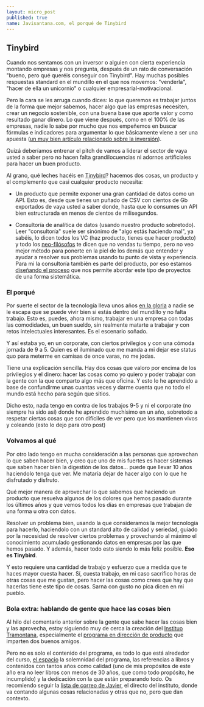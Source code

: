 ```yaml
---
layout: micro_post
published: true
name: Javisantana.com, el porqué de Tinybird
---
```


## Tinybird


Cuando nos sentamos con un inversor o alguien con cierta experiencia montando empresas y nos
pregunta, después de un rato de conversación "bueno, pero qué queréis conseguir con Tinybird". Hay
muchas posibles respuestas standard en el mundillo en el que nos movemos: "venderla", "hacer de ella un unicornio" o cualquier empresarial-motivacional.

Pero la cara se les arruga cuando dices: lo que queremos es trabajar juntos de la forma que mejor
sabemos, hacer algo que las empresas necesiten, crear un negocio sostenible, con una buena base que aporte valor y como resultado ganar dinero. Lo que viene después, como en el 100% de las empresas, nadie lo sabe por mucho que nos empeñemos en buscar fórmulas e indicadores para argumentar lo que básicamente viene a ser una apuesta ([un muy bien artículo relacionado sobre la inversión](https://www.collaborativefund.com/blog/the-psychology-of-money/)).

Quizá deberíamos entrenar el pitch de vamos a liderar el sector de vaya usted a saber pero no hacen falta grandilocuencias ni adornos artificiales para hacer un buen producto.

Al grano, qué leches hacéis en <a href="https://tinybird.co">Tinybird</a>? hacemos dos cosas, un producto y el complemento que casi cualquier producto necesita:

- Un producto que permite exponer una gran cantidad de datos como un API. Esto es, desde que
  tienes un puñado de CSV con cientos de Gb exportados de vaya usted a saber donde, hasta que lo consumes un API bien
  estructurada en menos de cientos de milisegundos.

- Consultoría de analítica de datos (usando nuestro producto sobretodo). Leer "consultoría" suele ser sinónimo de "algo estás haciendo mal",
  ya sabéis, lo dicen todos los VC (haz producto, tienes que hacer producto) y todo los
  [neo-filósofos](https://nav.al/category/wealth) te dicen que no vendas tu tiempo, pero no veo mejor método para ponerte en la piel
  de los demás que entender y ayudar a resolver sus problemas usando tu punto de vista y experiencia. Para mi la consultoría también es parte del producto, por eso estamos [diseñando el proceso](https://twitter.com/javisantana/status/1174013957377613825) que nos permite abordar este tipo de proyectos de una forma sistemática.


### El porqué

Por suerte el sector de la tecnología lleva unos años [en la gloria](https://blogs.20minutos.es/yaestaellistoquetodolosabe/cual-es-el-origen-de-la-expresion-estar-en-la-gloria/) a nadie se le escapa que se puede vivir bien si estás dentro del mundillo y no falta trabajo. Esto es, puedes, ahora mismo, trabajar en una empresa con todas las comodidades, un buen sueldo, sin realmente matarte a trabajar y con retos intelectuales interesantes. Es el escenario soñado.

Y así estaba yo, en un corporate, con ciertos privilegios y con una cómoda jornada de 9 a 5. Quien es el iluminado que me manda a mi dejar ese status quo para meterme en camisas de once varas, no me jodas.

Tiene una explicación sencilla. Hay dos cosas que valoro por encima de los privilegios y el dinero: hacer las cosas como yo quiero y poder trabajar con la gente con la que comparto algo
más que oficina. Y esto lo he aprendido a base de confundirme unas cuantas veces y darme cuenta que
no todo el mundo está hecho para según que sitios.

Dicho esto, nada tengo en contra de
los trabajos 9-5 y ni el corporate (no siempre ha sido así) donde he aprendido muchísimo en un año, sobretodo a respetar ciertas
cosas que son difíciles de ver pero que los mantienen vivos y coleando (esto lo dejo para otro post)

### Volvamos al qué

Por otro lado tengo en mucha consideración a las personas que aprovechan lo que saben hacer bien, y
creo que uno de mis fuertes es hacer sistemas que saben hacer bien la digestión de los datos... puede que llevar
10 años haciendolo tenga que ver. Me mataría dejar de hacer algo con lo que he disfrutado y
disfruto.

Qué mejor manera de aprovechar lo que sabemos que haciendo un producto que resuelva algunos de los dolores que hemos pasado
durante los últimos años y que vemos todos los días en empresas que trabajan de una forma u otra con
datos.

Resolver un problema bien, usando la que consideramos la mejor tecnología para hacerlo, 
haciendolo con un standard alto de calidad y seriedad, guiado por la necesidad de resolver ciertos problemas y provechando al máximo
el conocimiento acumulado gestionando datos en empresas por las que hemos pasado. Y además, hacer
todo esto siendo lo más feliz posible. <b>Eso es Tinybird</b>.

Y esto requiere una cantidad de trabajo y esfuerzo que a medida que te haces mayor cuesta hacer.
Sí, cuesta trabajo, en mi caso sacrifico horas de otras cosas que me gustan, pero hacer
las cosas como crees que hay que hacerlas tiene este tipo de cosas. Sarna con gusto no pica dicen en
mi pueblo.


### Bola extra: hablando de gente que hace las cosas bien

Al hilo del comentario anterior sobre la gente que sabe hacer las cosas bien y las aprovecha, estoy
siguiendo muy de cerca la creación del [Instituo Tramontana](https://www.tramontana.net/),
especialmente el [programa en dirección de producto](https://static1.squarespace.com/static/5d0ca9426637b00001e0b944/t/5d7a246cc0ac791c0be2ed94/1568285809256/Dossier_Producto_noviembre2019.pdf) que imparten dos buenos amigos.

Pero no es solo el contenido del programa, es todo lo que está alrededor del curso, [el espacio](https://twitter.com/somostramontana/status/1171871700889341953) la solemnidad del programa, las referencias a libros y contenidos con tantos años como calidad (uno de mis propósitos de este año era no leer libros con menos de 30 años, que como todo propósito, he incumplido) y la dedicación con la que están preparando todo. Os recomiendo seguir la [lista de correo de Javier](https://tinyletter.com/deulmacadiz), el directo del instituto, donde va contando algunas cosas relacionadas y otras que no, pero que dan contexto.




















